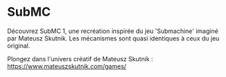 # SubMC
Découvrez SubMC 1, une recréation inspirée du jeu 'Submachine' imaginé par Mateusz Skutnik.
Les mécanismes sont quasi identiques à ceux du jeu original.

Plongez dans l'univers créatif de Mateusz Skutnik : https://www.mateuszskutnik.com/games/
